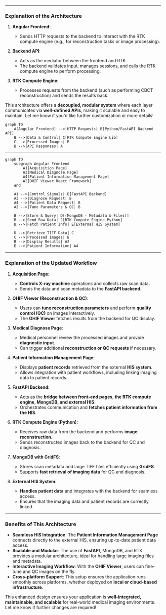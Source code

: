
---

### Explanation of the Architecture

1. **Angular Frontend**:
   - Sends HTTP requests to the backend to interact with the RTK compute engine (e.g., for reconstruction tasks or image processing).

2. **Backend API**:
   - Acts as the mediator between the frontend and RTK. 
   - The backend validates input, manages sessions, and calls the RTK compute engine to perform processing.

3. **RTK Compute Engine**:
   - Processes requests from the backend (such as performing CBCT reconstruction) and sends the results back.

This architecture offers a **decoupled, modular system** where each layer communicates via **well-defined APIs**, making it scalable and easy to maintain. Let me know if you'd like further customization or more details!

```mermaid
graph TD
    A[Angular Frontend] -->|HTTP Requests| B[Python/FastAPI Backend API]
    B -->|Data & Control| C[RTK Compute Engine Lib]
    C -->|Processed Images| B
    B -->|API Responses| A
```


--- 

```mermaid
graph TD
    subgraph Angular Frontend
        A1[Acquisition Page]
        A3[Medical Diagnose Page]
        A4[Patient Information Management Page]
        A2[OHIF Viewer React Framework]
    end

    A1 -->|Control Signals| B[FastAPI Backend]
    A3 -->|Diagnose Request| B
    A4 -->|Patient Data Request| B
    A2 -->|Tune Parameters & QC| B

    B -->|Store & Query| D[(MongoDB - Metadata & Files)]
    B -->|Send Raw Data| C[RTK Compute Engine Python]
    B -->|Fetch Patient Info| E[External HIS System]

    D -->|Retrieve TIFF Data| C
    C -->|Processed Images| B
    B -->|Display Results| A2
    E -->|Patient Information| A4
```
---

### Explanation of the Updated Workflow

1. **Acquisition Page**:
   - **Controls X-ray machine** operations and collects raw scan data.
   - Sends the data and scan metadata to the **FastAPI backend**.

2. **OHIF Viewer (Reconstruction & QC)**:
   - Users can **tune reconstruction parameters** and perform **quality control (QC)** on images interactively.
   - The **OHIF Viewer** fetches results from the backend for QC display.

3. **Medical Diagnose Page**:
   - Medical personnel review the processed images and provide **diagnostic input**.
   - Can trigger additional **reconstruction or QC requests** if necessary.

4. **Patient Information Management Page**:
   - Displays **patient records** retrieved from the external **HIS system**.
   - Allows integration with patient workflows, including linking imaging data to patient records.

5. **FastAPI Backend**:
   - Acts as the **bridge between front-end pages, the RTK compute engine, MongoDB, and external HIS**.
   - Orchestrates communication and **fetches patient information from the HIS**.

6. **RTK Compute Engine (Python)**:
   - Receives raw data from the backend and performs **image reconstruction**.
   - Sends reconstructed images back to the backend for QC and diagnosis.

7. **MongoDB with GridFS**:
   - Stores scan metadata and large TIFF files efficiently using **GridFS**.
   - Supports **fast retrieval of imaging data** for QC and diagnosis.

8. **External HIS System**:
   - **Handles patient data** and integrates with the backend for seamless access.
   - Ensures that the imaging data and patient records are correctly linked.

---

### Benefits of This Architecture

- **Seamless HIS Integration**: The **Patient Information Management Page** connects directly to the external HIS, ensuring up-to-date patient data access.
- **Scalable and Modular**: The use of **FastAPI**, MongoDB, and RTK provides a modular architecture, ideal for handling large imaging files and metadata.
- **Interactive Imaging Workflow**: With the **OHIF Viewer**, users can fine-tune and QC images on the fly.
- **Cross-platform Support**: This setup ensures the application runs smoothly across platforms, whether deployed on **local or cloud-based infrastructure**.

This enhanced design ensures your application is **well-integrated, maintainable, and scalable** for real-world medical imaging environments. Let me know if further changes are required!

